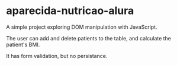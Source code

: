 # aparecida-nutricao-alura
A simple project exploring DOM manipulation with JavaScript.

The user can add and delete patients to the table, and calculate the patient's BMI.

It has form validation, but no persistance.
